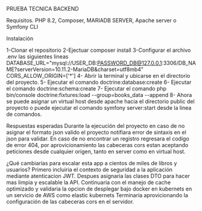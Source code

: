 PRUEBA TECNICA BACKEND

Requisitos.
PHP 8.2, Composer, MARIADB SERVER, Apache server o Symfony CLI

Instalación

1-Clonar el repositorio
2-Ejectuar composer install
3-Configurar el archivo .env las siguientes lineas
    DATABASE_URL="mysql://USER_DB:PASSWORD_DB@127.0.0.1:3306/DB_NAME?serverVersion=10.11.2-MariaDB&charset=utf8mb4"
    CORS_ALLOW_ORIGIN=['*']
4- Abrir la terminal y ubicarse en el directorio del proyecto.
5- Ejecutar el comando doctrine:database:create
6- Ejecutar el comando doctrine:schema:create
7- Ejecutar el comando php bin/console doctrine:fixtures:load --group=books_data --append
8- Ahora se puede asignar un virtual host desde apache hacia el directorio public del proyecto o puede ejecutar el comando symfony server:start desde la linea de comandos.


Respuestas esperadas
Durante la ejecución del proyecto en caso de no asignar el formato json valido el proyecto notifiara error de sintaxis en el json para validar.
En caso de no encontrar un registro regresara el codigo de error 404, por aprovicionamiento las cabeceras cors estan aceptando peticiones desde cualquier origen, tanto en server como en virtual host.


¿Qué cambiarías para escalar esta app a cientos de miles de libros y usuarios?
Primero incluiria el contexto de seguridad a la aplicación mediante atenticacion JWT.
Despues asignaria las clases DTO para hacer mas limpia y escalable la API.
Continuaria con el manejo de cache optimizado y validaria la opcion de desplegar bajo docker en kubernets en un servicio de AWS como elastic kubernets
Terminaria aprovicionando la configuración de las cabeceras cors en el servidor.
